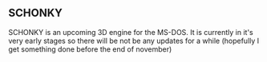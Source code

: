 ## SCHONKY
SCHONKY is an upcoming 3D engine for the MS-DOS. It is currently in it's very early stages so there will be not be any updates for a while (hopefully I get something done before the end of november)
